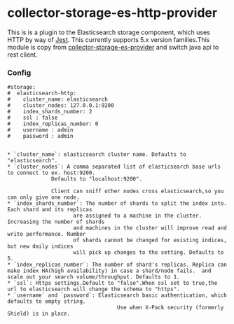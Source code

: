 # collector-storage-es-http-provider

This is is a plugin to the Elasticsearch storage component, which uses
HTTP by way of [Jest](https://github.com/searchbox-io/Jest). This currently supports 5.x version families.This module is copy from [collector-storage-es-provider](../apm-collector-storage/collector-storage-es-provider) and switch java api to rest client.

### Config

    #storage:
    #  elasticsearch-http:
    #    cluster_name: elasticsearch
    #    cluster_nodes: 127.0.0.1:9200
    #    index_shards_number: 2
    #    ssl : false
    #    index_replicas_number: 0
    #    username : admin
    #    password : admin

    
    * `cluster_name`: elasticsearch cluster name. Defaults to "elasticsearch".
    * `cluster_nodes`: A comma separated list of elasticsearch base urls to connect to ex. host:9200.
                  Defaults to "localhost:9200".
                  
                  Client can sniff other nodes cross elasticsearch,so you can only give one node. 
    * `index_shards_number`: The number of shards to split the index into. Each shard and its replicas
                         are assigned to a machine in the cluster. Increasing the number of shards
                         and machines in the cluster will improve read and write performance. Number
                         of shards cannot be changed for existing indices, but new daily indices
                         will pick up changes to the setting. Defaults to 5.
    * `index_replicas_number`: The number of shard's replicas. Replica can make index HA(high availability) in case a shard/node fails.  and scale out your search volume/throughput. Defaults to 1.
    * `ssl`: Https settings.Default to "false".When ssl set to true,the url to elasticsearch will change the schema to "https".
    * `username` and `password`: Elasticsearch basic authentication, which defaults to empty string.
                                       Use when X-Pack security (formerly Shield) is in place.


